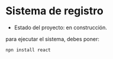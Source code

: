 <h1> Sistema de registro </h1>

- Estado del proyecto: en construcción.

para ejecutar el sistema, debes poner:

```npn install react```
